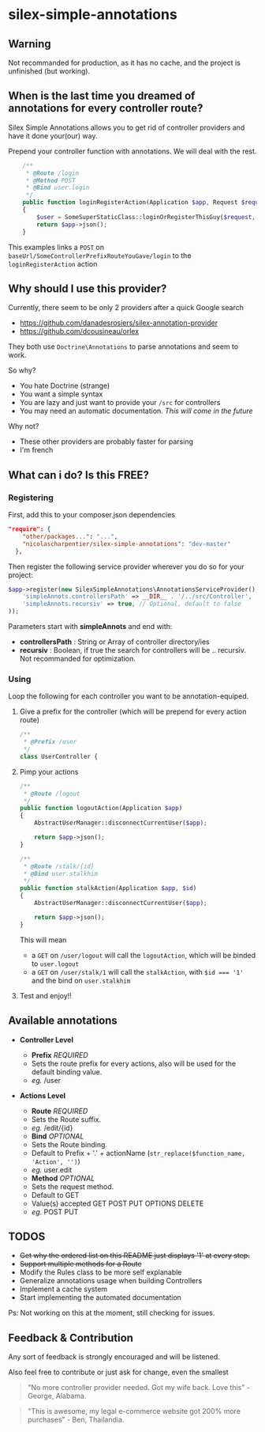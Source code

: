 # silex-simple-annotations

## Warning
Not recommanded for production, as it has no cache, and the project is unfinished (but working).


## When is the last time you dreamed of annotations for every controller route?
Silex Simple Annotations allows you to get rid of controller providers and have it done your(our) way.

Prepend your controller function with annotations. We will deal with the rest. 

```php
    /**
     * @Route /login 
     * @Method POST
     * @Bind user.login
     */
    public function loginRegisterAction(Application $app, Request $request)
    {
        $user = SomeSuperStaticClass::loginOrRegisterThisGuy($request, $app);
        return $app->json();
    }
```

This examples links a `POST` on `baseUrl/SomeControllerPrefixRouteYouGave/login` to the `loginRegisterAction` action

## Why should I use this provider?

Currently, there seem to be only 2 providers after a quick Google search

* https://github.com/danadesrosiers/silex-annotation-provider
* https://github.com/dcousineau/orlex

They both use `Doctrine\Annotations` to parse annotations and seem to work.

So why?
* You hate Doctrine (strange)
* You want a simple syntax
* You are lazy and just want to provide your `/src` for controllers
* You may need an automatic documentation. *This will come in the future*

Why not?
* These other providers are probably faster for parsing
* I'm french

## What can i do? Is this FREE? 

### Registering

First, add this to your composer.json dependencies
```json
"require": {
    "other/packages...": "...",
    "nicolascharpentier/silex-simple-annotations": "dev-master"
  },
```

Then register the following service provider wherever you do so for your project:
```php
$app->register(new SilexSimpleAnnotations\AnnotationsServiceProvider(), array(
    'simpleAnnots.controllersPath' => __DIR__ . '/../src/Controller',
    'simpleAnnots.recursiv' => true, // Optional, default to false
));
```
Parameters start with **simpleAnnots** and end with:
* **controllersPath** : String or Array of controller directory/ies
* **recursiv** : Boolean, if true the search for controllers will be .. recursiv. Not recommanded for optimization.

### Using

Loop the following for each controller you want to be annotation-equiped.

1. Give a prefix for the controller (which will be prepend for every action route)
    ```php
    /**
     * @Prefix /user
     */
    class UserController {
    ```

2. Pimp your actions
    ```php
    /**
     * @Route /logout
     */
    public function logoutAction(Application $app)
    {
        AbstractUserManager::disconnectCurrentUser($app);

        return $app->json();
    }
    
    /**
     * @Route /stalk/{id}
     * @Bind user.stalkhim
     */
    public function stalkAction(Application $app, $id)
    {
        AbstractUserManager::disconnectCurrentUser($app);

        return $app->json();
    }
    ```
    This will mean
    - a `GET` on `/user/logout` will call the `logoutAction`, which will be binded to `user.logout`
    - a `GET` on `/user/stalk/1` will call the `stalkAction`, with `$id === '1'` and the bind on `user.stalkhim`
  
  
3. Test and enjoy!! 
  
## Available annotations

* **Controller Level**
  * **Prefix** *REQUIRED*
  * Sets the route prefix for every actions, also will be used for the default binding value. 
  * *eg.* /user

* **Actions Level**
  * **Route**  *REQUIRED* 
  * Sets the Route suffix.
  * *eg.* /edit/{id}
  * **Bind**  *OPTIONAL*
  * Sets the Route binding.
  * Default to Prefix + '.' + actionName (`str_replace($function_name, 'Action', '')`)
  * *eg.* user.edit
  * **Method**  *OPTIONAL*
  * Sets the request method.
  * Default to GET
  * Value(s) accepted GET POST PUT OPTIONS DELETE
  * *eg.* POST PUT

## TODOS
- ~~Get why the ordered list on this README just displays '1' at every step.~~
- ~~Support multiple methods for a Route~~
- Modify the Rules class to be more self explanable
- Generalize annotations usage when building Controllers
- Implement a cache system
- Start implementing the automated documentation

Ps: Not working on this at the moment, still checking for issues.

## Feedback & Contribution

Any sort of feedback is strongly encouraged and will be listened.

Also feel free to contribute or just ask for change, even the smallest


> "No more controller provider needed. Got my wife back. Love this" - George, Alabama.

> "This is awesome, my legal e-commerce website got 200% more purchases" - Ben, Thailandia.    
